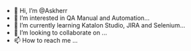 - 👋 Hi, I’m @Askherr
- 👀 I’m interested in QA Manual and Automation...
- 🌱 I’m currently learning Katalon Studio, JIRA and Selenium...
- 💞️ I’m looking to collaborate on ...
- 📫 How to reach me ...

<!---
Askherr/Askherr is a ✨ special ✨ repository because its `README.md` (this file) appears on your GitHub profile.
You can click the Preview link to take a look at your changes.
--->
